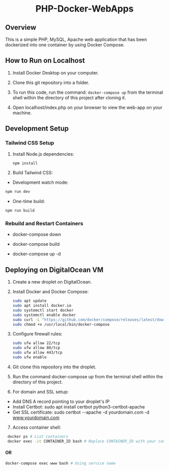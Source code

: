 <h1 align="center">
  PHP-Docker-WebApps
</h1>

## Overview

This is a simple PHP, MySQL, Apache web application that has been dockerized into one container by using Docker Compose.

## How to Run on Localhost

1. Install Docker Desktop on your computer.

2. Clone this git repository into a folder.

3. To run this code, run the command: `docker-compose up` from the terminal shell within the directory of this project after cloning it.

4. Open localhost/index.php on your browser to view the web-app on your machine.

## Development Setup

### Tailwind CSS Setup

1. Install Node.js dependencies:

   ```bash
   npm install

   ```

2. Build Tailwind CSS:

- Development watch mode:

```bash
npm run dev
```

- One-time build:

```bash
npm run build
```

### Rebuild and Restart Containers

- docker-compose down

- docker-compose build

- docker-compose up -d

## Deploying on DigitalOcean VM

1. Create a new droplet on DigitalOcean.

2. Install Docker and Docker Compose:

   ```bash
   sudo apt update
   sudo apt install docker.io
   sudo systemctl start docker
   sudo systemctl enable docker
   sudo curl -L "https://github.com/docker/compose/releases/latest/download/docker-compose-$(uname -s)-$(uname -m)" -o /usr/local/bin/docker-compose
   sudo chmod +x /usr/local/bin/docker-compose
   ```

3. Configure firewall rules:

   ```bash
   sudo ufw allow 22/tcp
   sudo ufw allow 80/tcp
   sudo ufw allow 443/tcp
   sudo ufw enable
   ```

4. Git clone this repository into the droplet.

5. Run the command docker-compose up from the terminal shell within the directory of this project.

6. For domain and SSL setup:

- Add DNS A record pointing to your droplet's IP
- Install Certbot: sudo apt install certbot python3-certbot-apache
- Get SSL certificate: sudo certbot --apache -d yourdomain.com -d www.yourdomain.com

7. Access container shell:

```bash
 docker ps # List containers
 docker exec -it CONTAINER_ID bash # Replace CONTAINER_ID with your container ID
```

#### OR

```bash
docker-compose exec www bash # Using service name
```
